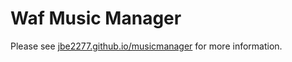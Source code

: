 # Waf Music Manager
Please see [jbe2277.github.io/musicmanager](https://jbe2277.github.io/musicmanager) for more information.